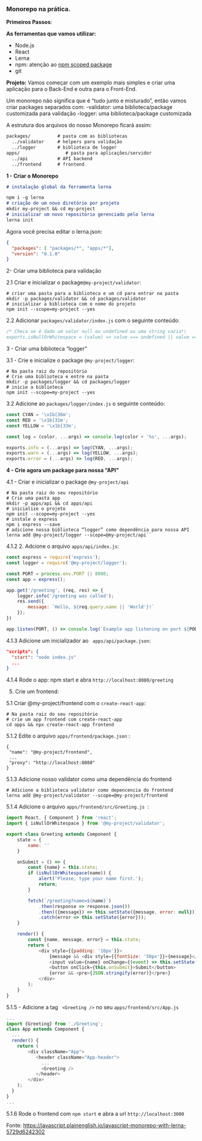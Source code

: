 ### Monorepo na prática.                                                                                                                                                                                                                                              
**Primeiros Passos**:

**As ferramentas que vamos utilizar:**

 - Node.js
 - React
 - Lerna
 - npm: atenção ao [npm scoped package](https://docs.npmjs.com/cli/v8/using-npm/scope)
 - git

**Projeto:**
Vamos começar com um exemplo mais simples e criar uma aplicação para o Back-End e outra para o Front-End.

Um monorepo não significa que é “tudo junto e misturado”, então vamos criar packages separados com:
-validator: uma biblioteca/package customizada para validação
-logger: uma biblioteca/package customizada

A estrutura dos arquivos do nosso Monorepo ficará assim:

```md
packages/          # pasta com as bibliotecas
  ../validator     # helpers para validação
  ../logger        # biblioteca de logger
apps/           	  # pasta para aplicações/servidor
  ../api           # API backend
  ../frontend      # frontend
```

**1 - Criar o Monorepo**

 ```md
# instalação global da ferramenta lerna

npm i -g lerna
# criação de um novo diretório por projeto 
mkdir my-project && cd my-project
# inicializar um novo repositório gerenciado pelo lerna 
lerna init
```

Agora você precisa editar o lerna.json:

```json
{
  "packages": [ "packages/*", "apps/*"],
  "version": "0.1.0"
}
```
2- Criar uma biblioteca para validação

2.1 Criar e inicializar o package```@my-project/validator```:

```
# criar uma pasta para a biblioteca e um cd para entrar na pasta
mkdir -p packages/validator && cd packages/validator
# inicializar a biblioteca com o nome do projeto
npm init --scope=my-project --yes
```
2.2 Adicionar ```packages/validator/index.js``` com o seguinte conteúdo:

```js
/* Checa se é dado um valor null ou undefined ou uma string vazia*\
exports.isNullOrWhitespace = (value) => value === undefined || value === null || !value.trim();
```
3 - Criar uma biblioteca “logger”

3.1 - Crie e inicialize o package ```@my-project/logger```:

```
# Na pasta raiz do repositório 
# Crie uma biblioteca e entre na pasta 
mkdir -p packages/logger && cd packages/logger
# inicie a biblioteca 
npm init --scope=my-project --yes
```

3.2 Adicione ao ```packages/logger/index.js``` o seguinte conteúdo:

```js
const CYAN = '\x1b[36m';
const RED = '\x1b[31m';
const YELLOW = '\x1b[33m';

const log = (color, ...args) => console.log(color + '%s', ...args);

exports.info = (...args) => log(CYAN, ...args);
exports.warn = (...args) => log(YELLOW, ...args);
exports.error = (...args) => log(RED, ...args);
```
**4 - Crie agora um package para nossa “API”**

4.1 - Criar e inicializar o package ``` @my-project/api ```

```
# Na pasta raiz do seu repositório
# Crie uma pasta app 
mkdir -p apps/api && cd apps/api
# inicialize o projeto 
npm init --scope=my-project --yes
# instale o express
npm i express --save
# adicione nossa biblioteca “logger” como dependência para nossa API 
lerna add @my-project/logger --scope=@my-project/api``
```

4.1.2 2. Adcione o arquivo ```apps/api/index.js```:

```js
const express = require('express');
const logger = require('@my-project/logger');

const PORT = process.env.PORT || 8080;
const app = express();

app.get('/greeting', (req, res) => {
    logger.info('/greeting was called');
    res.send({
        message: `Hello, ${req.query.name || 'World'}!`
    });
})

app.listen(PORT, () => console.log(`Example app listening on port ${PORT}!`))

```

4.1.3 Adicione um inicializador ao ``` apps/api/package.json```:

```json
"scripts": {
  "start": "node index.js"
  ...
}
```

4.1.4 Rode o app: npm start e abra ```http://localhost:8080/greeting```

5. Crie um frontend:

5.1 Criar @my-project/frontend com o ```create-react-app```:

```
# Na pasta raiz do seu repositório
# crie um app frontend com create-react-app
cd apps && npx create-react-app frontend
``` 

5.1.2 Edite o arquivo ```apps/frontend/package.json``` :

```
{
 "name": "@my-project/frontend",
 ...
 "proxy": "http://localhost:8080"
}
```

5.1.3 Adicione nosso validator como uma dependência do frontend

```
# Adicione a biblioteca validator como depencencia do frontend
lerna add @my-project/validator --scope=@my-project/frontend
```

5.1.4 Adicione o arquivo ```apps/frontend/src/Greeting.js ```:

```js
import React, { Component } from 'react';
import { isNullOrWhitespace } from '@my-project/validator';

export class Greeting extends Component {
    state = {
        name: ''
    }

    onSubmit = () => {
        const {name} = this.state;
        if (isNullOrWhitespace(name)) {
            alert('Please, type your name first.');
            return;
        }

        fetch(`/greeting?name=${name}`)
            .then(response => response.json())
            .then(({message}) => this.setState({message, error: null}))
            .catch(error => this.setState({error}));
    }

    render() {
        const {name, message, error} = this.state;
        return (
            <div style={{padding: '10px'}}>
                {message && <div style={{fontSize: '50px'}}>{message}</div>}
                <input value={name} onChange={(event) => this.setState({name: event.target.value})} placeholder="Type your name"/>
                <button onClick={this.onSubmit}>Submit</button>
                {error && <pre>{JSON.stringify(error)}</pre>}
            </div>
        );
    }
}
```

5.1.5 - Adicione a tag ``` <Greeting />``` no seu ```apps/frontend/src/App.js```

```js
...
import {Greeting} from './Greeting';
class App extends Component {
  ...
  render() {
    return (
        <div className="App">
           <header className="App-header">
             ...
             <Greeting />
           </header>
        </div>
    );
  }
}
...
```

5.1.6 Rode o frontend com ```npm start``` e abra a url ```http://localhost:3000```

Fonte: https://javascript.plainenglish.io/javascript-monorepo-with-lerna-5729d6242302
